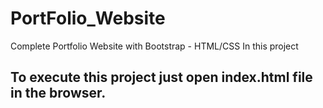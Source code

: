 # PortFolio_Website
Complete Portfolio Website with Bootstrap - HTML/CSS In this project 

## To execute this project just open index.html file in the browser.
